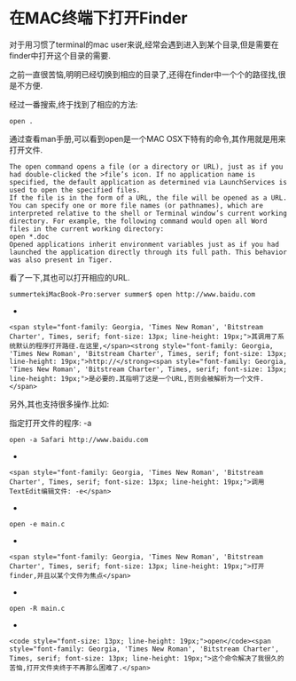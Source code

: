 在MAC终端下打开Finder
=====================

对于用习惯了terminal的mac user来说,经常会遇到进入到某个目录,但是需要在finder中打开这个目录的需要.

之前一直很苦恼,明明已经切换到相应的目录了,还得在finder中一个个的路径找,很是不方便.

经过一番搜索,终于找到了相应的方法:

    open .

通过查看man手册,可以看到open是一个MAC OSX下特有的命令,其作用就是用来打开文件.

    The open command opens a file (or a directory or URL), just as if you had double-clicked the >file’s icon. If no application name is specified, the default application as determined via LaunchServices is used to open the specified files.
    If the file is in the form of a URL, the file will be opened as a URL.
    You can specify one or more file names (or pathnames), which are interpreted relative to the shell or Terminal window’s current working directory. For example, the following command would open all Word files in the current working directory:
    open *.doc
    Opened applications inherit environment variables just as if you had launched the application directly through its full path. This behavior was also present in Tiger.

看了一下,其也可以打开相应的URL.

    summertekiMacBook-Pro:server summer$ open http://www.baidu.com

-

    <span style="font-family: Georgia, 'Times New Roman', 'Bitstream Charter', Times, serif; font-size: 13px; line-height: 19px;">其调用了系统默认的程序打开路径.在这里,</span><strong style="font-family: Georgia, 'Times New Roman', 'Bitstream Charter', Times, serif; font-size: 13px; line-height: 19px;">http://</strong><span style="font-family: Georgia, 'Times New Roman', 'Bitstream Charter', Times, serif; font-size: 13px; line-height: 19px;">是必要的.其指明了这是一个URL,否则会被解析为一个文件.</span>

另外,其也支持很多操作.比如:

指定打开文件的程序: -a

    open -a Safari http://www.baidu.com

-

    <span style="font-family: Georgia, 'Times New Roman', 'Bitstream Charter', Times, serif; font-size: 13px; line-height: 19px;">调用TextEdit编辑文件: -e</span>

-

    open -e main.c

-

    <span style="font-family: Georgia, 'Times New Roman', 'Bitstream Charter', Times, serif; font-size: 13px; line-height: 19px;">打开finder,并且以某个文件为焦点</span>

-

    open -R main.c

-

    <code style="font-size: 13px; line-height: 19px;">open</code><span style="font-family: Georgia, 'Times New Roman', 'Bitstream Charter', Times, serif; font-size: 13px; line-height: 19px;">这个命令解决了我很久的苦恼,打开文件夹终于不再那么困难了.</span>
